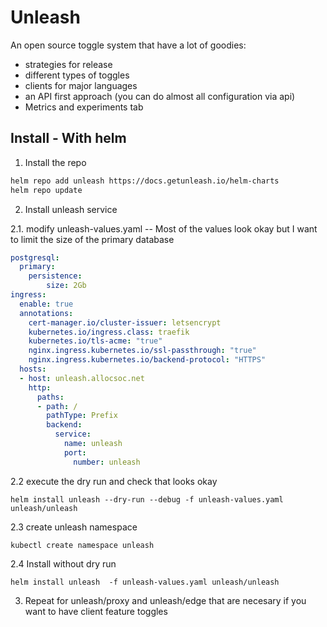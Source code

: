 # Unleash

An open source toggle system that have a lot of goodies:
- strategies for release
- different types of toggles
- clients for major languages
- an API first approach (you can do almost all configuration via api)
- Metrics and experiments tab

## Install - With helm

1. Install the repo
```bash
helm repo add unleash https://docs.getunleash.io/helm-charts
helm repo update
```


2. Install unleash service 


2.1. modify unleash-values.yaml -- Most of the values look okay but I want to limit the size of the primary database

```yaml
postgresql:
  primary:
    persistence:
        size: 2Gb
ingress:
  enable: true
  annotations:
    cert-manager.io/cluster-issuer: letsencrypt
    kubernetes.io/ingress.class: traefik
    kubernetes.io/tls-acme: "true"
    nginx.ingress.kubernetes.io/ssl-passthrough: "true"
    nginx.ingress.kubernetes.io/backend-protocol: "HTTPS"
  hosts:
  - host: unleash.allocsoc.net
    http:
      paths:
      - path: /
        pathType: Prefix
        backend:
          service: 
            name: unleash
            port:
              number: unleash
```

2.2 execute the dry run and check that looks okay

```
helm install unleash --dry-run --debug -f unleash-values.yaml unleash/unleash
```

2.3 create unleash namespace

```
kubectl create namespace unleash
```

2.4 Install without dry run

```
helm install unleash  -f unleash-values.yaml unleash/unleash
```
3. Repeat for unleash/proxy and unleash/edge that are necesary if you want to have client feature toggles